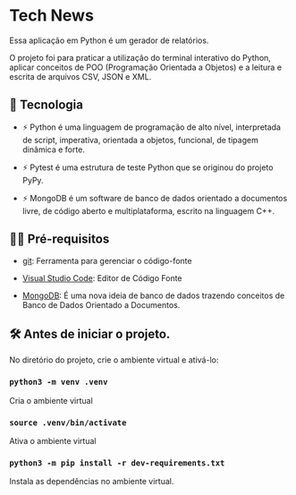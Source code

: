 # Tech News

Essa aplicação em Python é um gerador de relatórios.

O projeto foi para praticar a utilização do terminal interativo do Python, aplicar conceitos de POO (Programação Orientada a Objetos) e a leitura e escrita de arquivos CSV, JSON e XML.

## 🚀 Tecnologia

- ⚡ Python é uma linguagem de programação de alto nível, interpretada de script, imperativa, orientada a objetos, funcional, de tipagem dinâmica e forte.

- ⚡ Pytest é uma estrutura de teste Python que se originou do projeto PyPy.

- ⚡ MongoDB é um software de banco de dados orientado a documentos livre, de código aberto e multiplataforma, escrito na linguagem C++.

## ✋🏻 Pré-requisitos

- [git](https://git-scm.com/downloads): Ferramenta para gerenciar o código-fonte

- [Visual Studio Code](https://code.visualstudio.com/): Editor de Código Fonte

- [MongoDB](https://www.mongodb.com/): É uma nova ideia de banco de dados trazendo conceitos de Banco de Dados Orientado a Documentos.

## :hammer_and_wrench: Antes de iniciar o projeto.

No diretório do projeto, crie o ambiente virtual e ativá-lo:

### `python3 -m venv .venv`

Cria o ambiente virtual

### `source .venv/bin/activate`

Ativa o ambiente virtual

### `python3 -m pip install -r dev-requirements.txt`

Instala as dependências no ambiente virtual.
